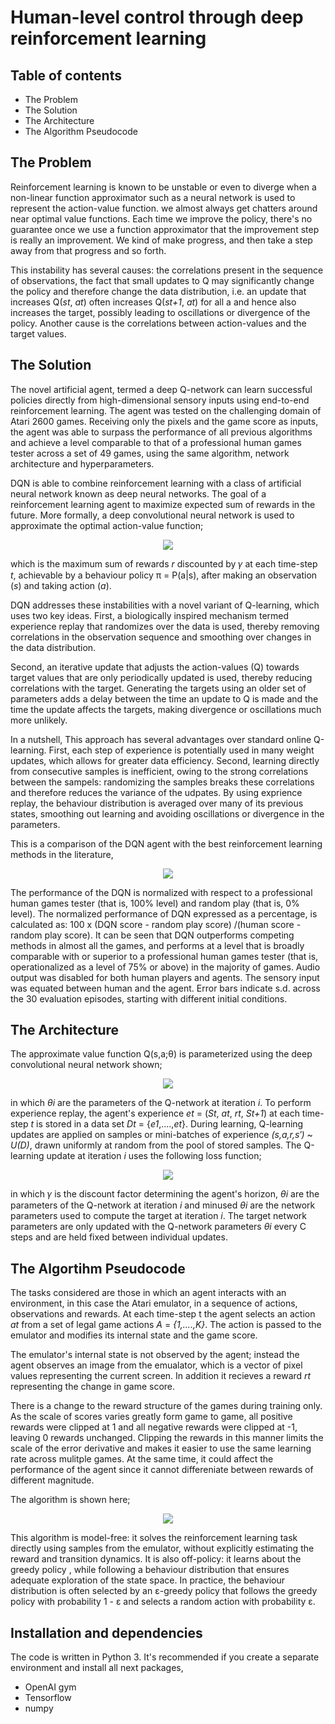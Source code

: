 # Human-level control through deep reinforcement learning

## Table of contents
+ The Problem
+ The Solution
+ The Architecture
+ The Algorithm Pseudocode

## The Problem

Reinforcement learning is known to be unstable or even to diverge when a non-linear function 
approximator such as a neural network is used to represent the action-value function. we almost
always get chatters around near optimal value functions. Each time we improve the
policy, there's no guarantee once we use a function approximator that the improvement
step is really an improvement. We kind of make progress, and then take a step away from that progress and so forth.

This instability has several causes: the correlations present in the sequence of observations, 
the fact that small updates to Q may significantly change the policy and therefore change
the data distribution, i.e. an update that increases Q(*st*, *at*) often increases Q(*st+1*, *at*)
for all a and hence also increases the target, possibly leading to oscillations or
divergence of the policy. Another cause is the correlations between action-values and the target values.


## The Solution

The novel artificial agent, termed a deep Q-network can learn successful policies directly
from high-dimensional sensory inputs using end-to-end reinforcement learning. The agent
was tested on the challenging domain of Atari 2600 games. Receiving only the pixels and the game
score as inputs, the agent was able to surpass the performance of all previous algorithms
and achieve a level comparable to that of a professional human games tester across a set
of 49 games, using the same algorithm, network architecture and hyperparameters.

DQN is able to combine reinforcement learning with a class of artificial neural network known as deep neural networks. The goal of
a reinforcement learning agent to maximize expected sum of rewards in the future. More formally, a deep convolutional neural network
is used to approximate the optimal action-value function;

<p align="center">
<img src ="https://user-images.githubusercontent.com/19307995/44312836-c06a1b00-a3fe-11e8-8cb7-8f13a2e2bf68.png"/>
</p>

which is the maximum sum of rewards *r* discounted by 𝛾 at each time-step *t*, achievable
by a behaviour policy π = P(a|s), after making an observation (*s*) and taking action (*a*).


DQN addresses these instabilities with a novel variant of Q-learning, which uses two key
ideas. First, a biologically inspired mechanism termed experience replay that randomizes
over the data is used, thereby removing correlations in the observation sequence and smoothing over
changes in the data distribution.

Second, an iterative update that adjusts the action-values (Q) towards target values
that are only periodically updated is used, thereby reducing correlations with the target.
Generating the targets using an older set of parameters adds a delay between the time an
update to Q is made and the time the update affects the targets, making divergence or 
oscillations much more unlikely.

In a nutshell, This approach has several advantages over standard online Q-learning.
First, each step of experience is potentially used in many weight updates, which allows
for greater data efficiency. Second, learning directly from consecutive samples
is inefficient, owing to the strong correlations between the sampels: randomizing
the samples breaks these correlations and therefore reduces the variance of the udpates.
By using exprience replay, the behaviour distribution is averaged over many of its previous
states, smoothing out learning and avoiding oscillations or divergence in the parameters.

This is a comparison of the DQN agent with the best reinforcement learning methods in the 
literature,

<p align="center">
  <img src = "https://user-images.githubusercontent.com/19307995/44564109-a2374e80-a761-11e8-9f17-a91a351b70f2.png"/>
</p>

The performance of the DQN is normalized with respect to a professional human games
tester (that is, 100% level) and random play (that is, 0% level). The normalized performance 
of DQN expressed as a percentage, is calculated as: 100 x (DQN score - random play score)
/(human score - random play score). It can be seen that DQN outperforms competing methods
in almost all the games, and performs at a level that is broadly comparable with or
superior to a professional human games tester (that is, operationalized as a level of
75% or above) in the majority of games. Audio output was disabled for both human players
and agents. The sensory input was equated between human and the agent. Error bars indicate s.d. across the 30 evaluation episodes, starting with
different initial conditions.


## The Architecture

The approximate value function Q(s,a;θ) is parameterized using the deep convolutional
neural network shown;

<p align="center">
<img src = "https://user-images.githubusercontent.com/19307995/44313225-9ddb0080-a404-11e8-895c-769309806581.png"/>
</p>

in which *θi* are the parameters of the Q-network at iteration *i*. To perform experience
replay, the agent's experience *et* = (*St*, *at*, *rt*, *St+1*) at each time-step *t* is stored in a data
set *Dt* = {*e1*,....,*et*}. During learning, Q-learning updates are applied on samples or
mini-batches of experience *(s,a,r,s′)* ~ *U(D)*, drawn uniformly at random from the pool
of stored samples. The Q-learning update at iteration *i* uses the following loss function;

<p align="center">
<img src = "https://user-images.githubusercontent.com/19307995/44313266-a849ca00-a405-11e8-85b7-a2b9ff7f6888.png"/>
</p>

in which 𝛾 is the discount factor determining the agent's horizon, *θi* are the parameters
of the Q-network at iteration *i* and minused *θi* are the network parameters used to compute the
target at iteration *i*. The target network parameters are only updated with the Q-network parameters
*θi* every C steps and are held fixed between individual updates.

## The Algortihm Pseudocode

The tasks considered are those in which an agent interacts with an environment, in this
case the Atari emulator, in a sequence of actions, observations and rewards. At each
time-step t the agent selects an action *at* from a set of legal game actions *A* = *{1,....,K}*.
The action is passed to the emulator and modifies its internal state and the game score.

The emulator's internal state is not observed by the agent; instead the agent observes
an image from the emualator, which is a vector of pixel values representing the current
screen. In addition it recieves a reward *rt* representing the change in game score.

There is a change to the reward structure of the games during training only. As the
scale of scores varies greatly form game to game, all positive rewards were clipped
at 1 and all negative rewards were clipped at -1, leaving 0 rewards unchanged.
Clipping the rewards in this manner limits the scale of the error derivative and makes
it easier to use the same learning rate across mulitple games. At the same time, it could affect the performance of the agent since it cannot differeniate between rewards of different magnitude.

The algorithm is shown here;

<p align="center">
<img src = "https://user-images.githubusercontent.com/19307995/44313359-b7317c00-a407-11e8-988f-d6324a74f726.png"/>
</p>

This algorithm is model-free: it solves the reinforcement learning task directly using
samples from the emulator, without explicitly estimating the reward and transition dynamics.
It is also off-policy: it learns about the greedy policy , while following a behaviour
distribution that ensures adequate exploration of the state space. In practice, the 
behaviour distribution is often selected by an ε-greedy policy that follows the
greedy policy with probability 1 - ε and selects a random action with probability ε.


## Installation and dependencies

The code is written in Python 3. It's recommended if you create a separate environment and install all next packages,
+ OpenAI gym
+ Tensorflow
+ numpy








